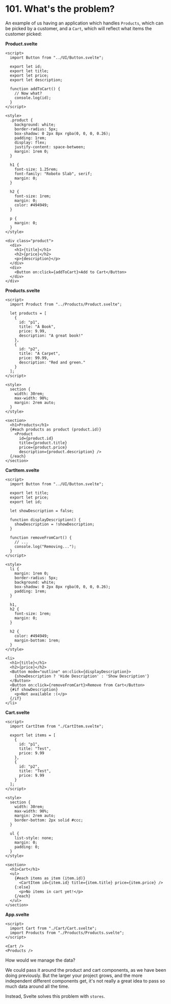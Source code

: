 # 101. What's the problem?

An example of us having an application which handles `Products`, which can be picked by a customer, and a `Cart`, which will reflect what items the customer picked:

**Product.svelte**
```svelte
<script>
  import Button from "../UI/Button.svelte";

  export let id;
  export let title;
  export let price;
  export let description;

  function addToCart() {
    // Now what?
    console.log(id);
  }
</script>

<style>
  .product {
    background: white;
    border-radius: 5px;
    box-shadow: 0 2px 8px rgba(0, 0, 0, 0.26);
    padding: 1rem;
    display: flex;
    justify-content: space-between;
    margin: 1rem 0;
  }

  h1 {
    font-size: 1.25rem;
    font-family: "Roboto Slab", serif;
    margin: 0;
  }

  h2 {
    font-size: 1rem;
    margin: 0;
    color: #494949;
  }

  p {
    margin: 0;
  }
</style>

<div class="product">
  <div>
    <h1>{title}</h1>
    <h2>{price}</h2>
    <p>{description}</p>
  </div>
  <div>
    <Button on:click={addToCart}>Add to Cart</Button>
  </div>
</div>
```

**Products.svelte**
```svelte
<script>
  import Product from "../Products/Product.svelte";

  let products = [
    {
      id: "p1",
      title: "A Book",
      price: 9.99,
      description: "A great book!"
    },
    {
      id: "p2",
      title: "A Carpet",
      price: 99.99,
      description: "Red and green."
    }
  ];
</script>

<style>
  section {
    width: 30rem;
    max-width: 90%;
    margin: 2rem auto;
  }
</style>

<section>
  <h1>Products</h1>
  {#each products as product (product.id)}
    <Product
      id={product.id}
      title={product.title}
      price={product.price}
      description={product.description} />
  {/each}
</section>
```

**CartItem.svelte**
```svelte
<script>
  import Button from "../UI/Button.svelte";

  export let title;
  export let price;
  export let id;

  let showDescription = false;

  function displayDescription() {
    showDescription = !showDescription;
  }

  function removeFromCart() {
    // ...
    console.log("Removing...");
  }
</script>

<style>
  li {
    margin: 1rem 0;
    border-radius: 5px;
    background: white;
    box-shadow: 0 2px 8px rgba(0, 0, 0, 0.26);
    padding: 1rem;
  }

  h1,
  h2 {
    font-size: 1rem;
    margin: 0;
  }

  h2 {
    color: #494949;
    margin-bottom: 1rem;
  }
</style>

<li>
  <h1>{title}</h1>
  <h2>{price}</h2>
  <Button mode="outline" on:click={displayDescription}>
    {showDescription ? 'Hide Description' : 'Show Description'}
  </Button>
  <Button on:click={removeFromCart}>Remove from Cart</Button>
  {#if showDescription}
    <p>Not available :(</p>
  {/if}
</li>
```

**Cart.svelte**
```svelte
<script>
  import CartItem from "./CartItem.svelte";

  export let items = [
    {
      id: "p1",
      title: "Test",
      price: 9.99
    },
    {
      id: "p2",
      title: "Test",
      price: 9.99
    }
  ];
</script>

<style>
  section {
    width: 30rem;
    max-width: 90%;
    margin: 2rem auto;
    border-bottom: 2px solid #ccc;
  }

  ul {
    list-style: none;
    margin: 0;
    padding: 0;
  }
</style>

<section>
  <h1>Cart</h1>
  <ul>
    {#each items as item (item.id)}
      <CartItem id={item.id} title={item.title} price={item.price} />
    {:else}
      <p>No items in cart yet!</p>
    {/each}
  </ul>
</section>
```

**App.svelte**
```svelte
<script>
  import Cart from "./Cart/Cart.svelte";
  import Products from "./Products/Products.svelte";
</script>

<Cart />
<Products />
```

How would we manage the data?

We could pass it around the product and cart components, as we have been doing previously.
But the larger your project grows, and the more independent different components get, it's not really a great idea to pass so much data around all the time.

Instead, Svelte solves this problem with `stores`.

